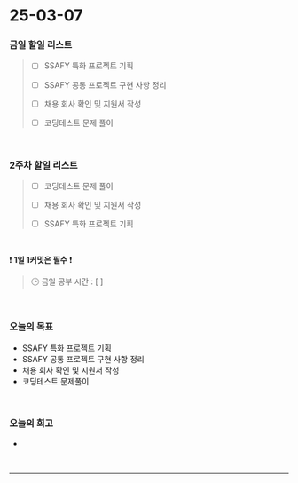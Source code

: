 # 25-03-07

### 금일 할일 리스트

> - [ ] SSAFY 특화 프로젝트 기획
>
> - [ ] SSAFY 공통 프로젝트 구현 사항 정리
>
> - [ ] 채용 회사 확인 및 지원서 작성
>
> - [ ] 코딩테스트 문제 풀이

<br/>

### 2주차 할일 리스트

> - [ ] 코딩테스트 문제 풀이
>
> - [ ] 채용 회사 확인 및 지원서 작성
>
> - [ ] SSAFY 특화 프로젝트 기획

<br/>

❗ **1일 1커밋은 필수** ❗

> 🕒 금일 공부 시간 : [  ]

<br/>

### 오늘의 목표
- SSAFY 특화 프로젝트 기획
- SSAFY 공통 프로젝트 구현 사항 정리
- 채용 회사 확인 및 지원서 작성
- 코딩테스트 문제풀이

<br>

### 오늘의 회고
- 

<br/>

---
